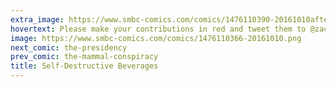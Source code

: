 ```yaml
---
extra_image: https://www.smbc-comics.com/comics/1476110390-20161010after.png
hovertext: Please make your contributions in red and tweet them to @zachweiner.
image: https://www.smbc-comics.com/comics/1476110366-20161010.png
next_comic: the-presidency
prev_comic: the-mammal-conspiracy
title: Self-Destructive Beverages
---
```


